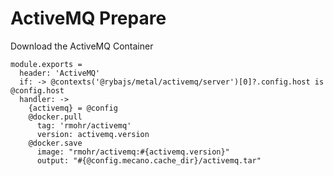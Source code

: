 # ActiveMQ Prepare

Download the ActiveMQ Container

    module.exports =
      header: 'ActiveMQ'
      if: -> @contexts('@rybajs/metal/activemq/server')[0]?.config.host is @config.host
      handler: ->
        {activemq} = @config
        @docker.pull
          tag: 'rmohr/activemq'
          version: activemq.version
        @docker.save
          image: "rmohr/activemq:#{activemq.version}"
          output: "#{@config.mecano.cache_dir}/activemq.tar"

